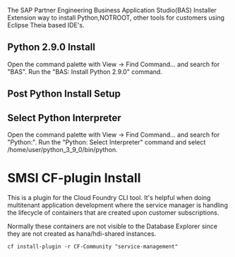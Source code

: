 The SAP Partner Engineering Business Application Studio(BAS) Installer Extension way to install Python,NOTROOT, other tools for customers using Eclipse Theia based IDE's. 

## Python 2.9.0 Install

Open the command palette with View -> Find Command... and search for "BAS".  Run the "BAS: Install Python 2.9.0" command.

<!-- <img src=https://github.com/andrewlunde/sap-partner-eng-bas-installer-extension/releases/download/v0.0.0/010_inst_python.gif width=1056 height=522> -->


## Post Python Install Setup

## Select Python Interpreter

Open the command palette with View -> Find Command... and search for "Python:".  Run the "Python: Select Interpreter" command and select /home/user/python_3_9_0/bin/python.

<!-- <img src=https://github.com/andrewlunde/sap-partner-eng-bas-installer-extension/releases/download/v0.0.0/020_select_python.gif width=1056 height=522> -->

# SMSI CF-plugin Install

This is a plugin for the Cloud Foundry CLI tool.  It's helpful when doing multitenant application development where the service manager is handling the lifecycle of containers that are created upon customer subscriptions.

Normally these containers are not visible to the Database Explorer since they are not created as hana/hdi-shared instances.

```
cf install-plugin -r CF-Community "service-management"
```
